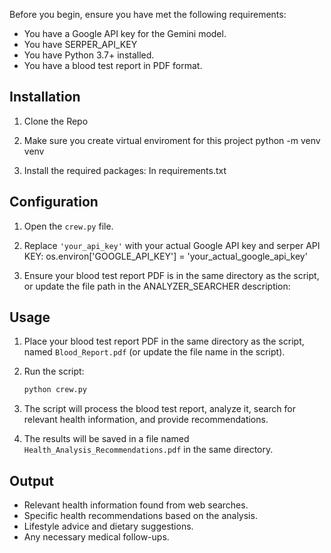 
Before you begin, ensure you have met the following requirements:

- You have a Google API key for the Gemini model.
- You have SERPER_API_KEY
- You have Python 3.7+ installed.
- You have a blood test report in PDF format.

## Installation
1. Clone the Repo
2. Make sure you create virtual enviroment for this project
   python -m venv venv

2. Install the required packages:
    In requirements.txt

## Configuration

1. Open the `crew.py` file.

2. Replace `'your_api_key'` with your actual Google API key and serper API KEY:
    os.environ['GOOGLE_API_KEY'] = 'your_actual_google_api_key'
    
     <!-- SerperDevTool(api_key=os.getenv('SERPER_API_KEY')) -->

3. Ensure your blood test report PDF is in the same directory as the script, or update the file path in the ANALYZER_SEARCHER description:
   

## Usage

1. Place your blood test report PDF in the same directory as the script, named `Blood_Report.pdf` (or update the file name in the script).

2. Run the script:
    ```bash
    python crew.py
    ```

3. The script will process the blood test report, analyze it, search for relevant health information, and provide recommendations.

4. The results will be saved in a file named `Health_Analysis_Recommendations.pdf` in the same directory.

## Output

- Relevant health information found from web searches.
- Specific health recommendations based on the analysis.
- Lifestyle advice and dietary suggestions.
- Any necessary medical follow-ups.



